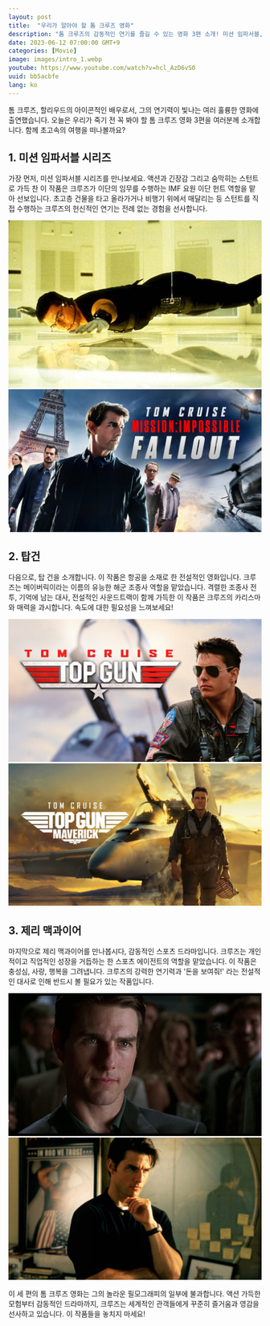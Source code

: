 ```yaml
---
layout: post
title:  "우리가 알아야 할 톰 크루즈 영화"
description: "톰 크루즈의 감동적인 연기를 즐길 수 있는 영화 3편 소개! 미션 임파서블, 탑건, 제리 맥과이어의 매력을 느껴보세요. #톰크루즈 #미션임파서블 #탑건 #제리맥과이어 #감동영화 #할리우드배우"
date: 2023-06-12 07:00:00 GMT+9
categories: [Movie]
image: images/intro_1.webp
youtube: https://www.youtube.com/watch?v=hcl_AzD6vS0
uuid: bb5acbfe
lang: ko
---
```


톰 크루즈, 할리우드의 아이콘적인 배우로서, 그의 연기력이 빛나는 여러 훌륭한 영화에 출연했습니다. 오늘은 우리가 죽기 전 꼭 봐야 할 톰 크루즈 영화 3편을 여러분께 소개합니다. 함께 초고속의 여행을 떠나볼까요?

## 1. 미션 임파서블 시리즈

가장 먼저, 미션 임파서블 시리즈를 만나보세요. 액션과 긴장감 그리고 숨막히는 스턴트로 가득 찬 이 작품은 크루즈가 이단의 임무를 수행하는 IMF 요원 이단 헌트 역할을 맡아 선보입니다. 초고층 건물을 타고 올라가거나 비행기 위에서 매달리는 등 스턴트를 직접 수행하는 크루즈의 헌신적인 연기는 전례 없는 경험을 선사합니다.

![1_1.jpg](images/1_1.jpg)
![1_2.jpg](images/1_2.jpg)

## 2. 탑건

다음으로, 탑 건을 소개합니다. 이 작품은 항공을 소재로 한 전설적인 영화입니다. 크루즈는 메이버릭이라는 이름의 유능한 해군 조종사 역할을 맡았습니다. 격렬한 조종사 전투, 기억에 남는 대사, 전설적인 사운드트랙이 함께 가득한 이 작품은 크루즈의 카리스마와 매력을 과시합니다. 속도에 대한 필요성을 느껴보세요!

![2_1.jpg](images/2_1.jpg)
![2_2.jpg](images/2_2.jpg)

## 3. 제리 맥과이어

마지막으로 제리 맥과이어를 만나봅시다, 감동적인 스포츠 드라마입니다. 크루즈는 개인적이고 직업적인 성장을 거듭하는 한 스포츠 에이전트의 역할을 맡았습니다. 이 작품은 충성심, 사랑, 행복을 그려냅니다. 크루즈의 강력한 연기력과 '돈을 보여줘!' 라는 전설적인 대사로 인해 반드시 볼 필요가 있는 작품입니다.

![3_1.jpg](images/3_1.jpg)
![3_2.jpg](images/3_2.jpg)

이 세 편의 톰 크루즈 영화는 그의 놀라운 필모그래피의 일부에 불과합니다. 액션 가득한 모험부터 감동적인 드라마까지, 크루즈는 세계적인 관객들에게 꾸준히 즐거움과 영감을 선사하고 있습니다. 이 작품들을 놓치지 마세요!